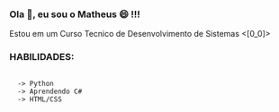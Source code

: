 ###  Ola 👋, eu sou o Matheus 😄 !!!

<p> Estou em um Curso Tecnico de Desenvolvimento de Sistemas <[0_0]> </p>

<h3>HABILIDADES:</h3>
<code>
  -> Python
  -> Aprendendo C#
  -> HTML/CSS 
 </code>
<!--
**AlbatrozPyt/AlbatrozPyt** is a ✨ _special_ ✨ repository because its `README.md` (this file) appears on your GitHub profile.

Here are some ideas to get you started:

- 🔭 I’m currently working on ...
- 🌱 I’m currently learning ...
- 👯 I’m looking to collaborate on ...
- 🤔 I’m looking for help with ...
- 💬 Ask me about ...
- 📫 How to reach me: ...
- 😄 Pronouns: ...
- ⚡ Fun fact: ...
-->
